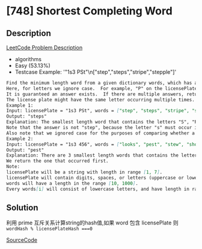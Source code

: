 # [748] Shortest Completing Word

## Description

[LeetCode Problem Description](https://leetcode.com/problems/shortest-completing-word/description/)

* algorithms
* Easy (53.13%)
* Testcase Example:  '"1s3 PSt"\n["step","steps","stripe","stepple"]'

```md
Find the minimum length word from a given dictionary words, which has all the letters from the string licensePlate.  Such a word is said to complete the given string licensePlate
Here, for letters we ignore case.  For example, "P" on the licensePlate still matches "p" on the word.
It is guaranteed an answer exists.  If there are multiple answers, return the one that occurs first in the array.
The license plate might have the same letter occurring multiple times.  For example, given a licensePlate of "PP", the word "pair" does not complete the licensePlate, but the word "supper" does.
Example 1:
Input: licensePlate = "1s3 PSt", words = ["step", "steps", "stripe", "stepple"]
Output: "steps"
Explanation: The smallest length word that contains the letters "S", "P", "S", and "T".
Note that the answer is not "step", because the letter "s" must occur in the word twice.
Also note that we ignored case for the purposes of comparing whether a letter exists in the word.
Example 2:
Input: licensePlate = "1s3 456", words = ["looks", "pest", "stew", "show"]
Output: "pest"
Explanation: There are 3 smallest length words that contains the letters "s".
We return the one that occurred first.
Note:
licensePlate will be a string with length in range [1, 7].
licensePlate will contain digits, spaces, or letters (uppercase or lowercase).
words will have a length in the range [10, 1000].
Every words[i] will consist of lowercase letters, and have length in range [1, 15].
```

## Solution

利用 prime 互斥关系计算string的hash值,如果 word 包含 licensePlate 则 `wordHash % licensePlateHash ===0`

[SourceCode](./solution.js)